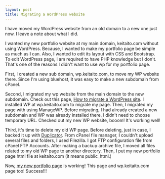 ```yaml
---
layout: post
title: Migrating a WordPress website
---
```


I have moved my WordPress website from an old domain to a new one just now. I leave a note about what I did.

I wanted my new portfolio website at my main domain, keitaito.com without using WordPress. Because, I wanted to make my portfolio page be simple as much as I can. Also, I wanted to edit its layout with CSS and Bootstrap. To edit WordPress page, I am required to have PHP knowledge but I don't. That's one of the reasons I didn't want to use wp for my portfolio page.

First, I created a new sub domain, wp.keitaito.com, to move my WP website there. Since I'm using bluehost, it was easy to make a new subdomain from cPanel.

Second, I migrated my wp website from the main domain to the new subdomain. Check out this page, [How to migrate a WordPress site](https://my.bluehost.com/hosting/help/wordpress-migrate#setup). I installed WP at wp.keitaito.com to migrate my page. Then, I migrated my page with using ManageWP. Before migrating, I had already created a new subdomain and WP was already installed there, I didn't need to choose temporary URL. Checked out my new WP website, booom! It's working well!

Third, it's time to delete my old WP page. Before deleting, just in case, I backed it up with [Duplicator](https://wordpress.org/plugins/duplicator/). From cPanel file manager, I couldn't upload several files and folders, I used Filezilla. I got FTP configuration file from cPanel FTP Accounts. After making a backup archive file, I moved all files related to my old WP page to another directory. Then, I put my new portfolio page html file at keitaito.com (it means public_html.)

Now, [my new portfolio page](http://keitaito.com/) is working! This page and wp.keitaito.com page too! Success!!!

